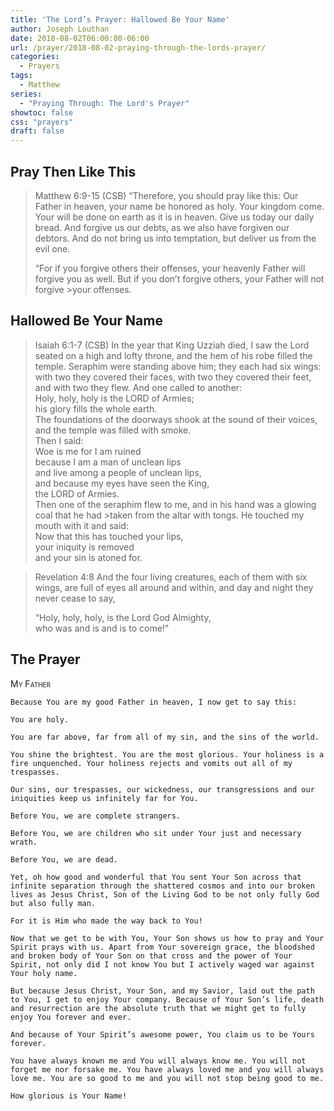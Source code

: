 ```yaml
---
title: 'The Lord’s Prayer: Hallowed Be Your Name'
author: Joseph Louthan
date: 2018-08-02T06:00:00-06:00
url: /prayer/2018-08-02-praying-through-the-lords-prayer/
categories:
  - Prayers
tags:
  - Matthew
series:
  - "Praying Through: The Lord's Prayer"
showtoc: false
css: "prayers"
draft: false
---
```


## Pray Then Like This

>Matthew 6:9-15 (CSB)
>“Therefore, you should pray like this:
>Our Father in heaven,
>your name be honored as holy.
>Your kingdom come.
>Your will be done
>on earth as it is in heaven.
>Give us today our daily bread.
>And forgive us our debts,
>as we also have forgiven our debtors.
>And do not bring us into temptation,
>but deliver us from the evil one.
>
>“For if you forgive others their offenses, your heavenly Father will forgive you as well. But if you don’t forgive others, your Father will not forgive >your offenses.

## Hallowed Be Your Name

>Isaiah 6:1-7 (CSB) In the year that King Uzziah died, I saw the Lord seated on a high and lofty throne, and the hem of his robe filled the temple. Seraphim were standing above him; they each had six wings: with two they covered their faces, with two they covered their feet, and with two they flew. And one called to another:  
>Holy, holy, holy is the LORD of Armies;  
>his glory fills the whole earth.  
>The foundations of the doorways shook at the sound of their voices, and the temple   was filled with smoke.  
>Then I said:  
>Woe is me for I am ruined  
>because I am a man of unclean lips  
>and live among a people of unclean lips,  
>and because my eyes have seen the King,  
>the LORD of Armies.  
>Then one of the seraphim flew to me, and in his hand was a glowing coal that he had   >taken from the altar with tongs. He touched my mouth with it and said:  
>Now that this has touched your lips,  
>your iniquity is removed  
>and your sin is atoned for.  

>Revelation 4:8 And the four living creatures, each of them with six wings, are full of eyes all around and within, and day and night they never cease to say,
>
>“Holy, holy, holy, is the Lord God Almighty,  
>who was and is and is to come!”

## The Prayer

<div style="font-variant: small-caps;">
My Father
</div>

```text
Because You are my good Father in heaven, I now get to say this:

You are holy.

You are far above, far from all of my sin, and the sins of the world.

You shine the brightest. You are the most glorious. Your holiness is a fire unquenched. Your holiness rejects and vomits out all of my trespasses.

Our sins, our trespasses, our wickedness, our transgressions and our iniquities keep us infinitely far for You.

Before You, we are complete strangers.

Before You, we are children who sit under Your just and necessary wrath.

Before You, we are dead.

Yet, oh how good and wonderful that You sent Your Son across that infinite separation through the shattered cosmos and into our broken lives as Jesus Christ, Son of the Living God to be not only fully God but also fully man.

For it is Him who made the way back to You!

Now that we get to be with You, Your Son shows us how to pray and Your Spirit prays with us. Apart from Your sovereign grace, the bloodshed and broken body of Your Son on that cross and the power of Your Spirit, not only did I not know You but I actively waged war against Your holy name.

But because Jesus Christ, Your Son, and my Savior, laid out the path to You, I get to enjoy Your company. Because of Your Son’s life, death and resurrection are the absolute truth that we might get to fully enjoy You forever and ever.

And because of Your Spirit’s awesome power, You claim us to be Yours forever.

You have always known me and You will always know me. You will not forget me nor forsake me. You have always loved me and you will always love me. You are so good to me and you will not stop being good to me.

How glorious is Your Name!
```